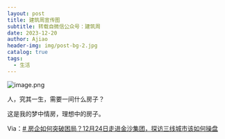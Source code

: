 ```yaml
---
layout: post
title: 建筑周宣传图
subtitle: 转载自微信公众号：建筑周
date: 2023-12-20
author: Ajiao
header-img: img/post-bg-2.jpg
catalog: true
tags:
  - 生活
---
```

![image.png](https://s2.loli.net/2023/12/20/XPEofaISnzpdMBR.png)


人，究其一生，需要一间什么房子？

这是我的梦中情房，理想中的房子。

Via：[# 房企如何突破困局？12月24日走进金沙集团，探访三线城市该如何操盘](https://mp.weixin.qq.com/s/8P7suhNMPHGZUngeW4bqpg)

